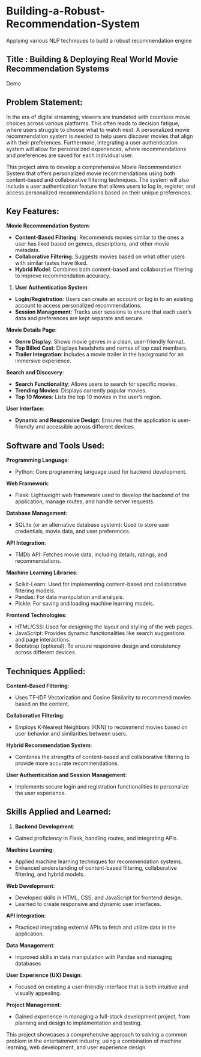 # Building-a-Robust-Recommendation-System
Applying various NLP techniques to build a robust recommendation engine
## **Title : Building & Deploying Real World Movie Recommendation Systems**

Demo

## **Problem Statement:**

In the era of digital streaming, viewers are inundated with countless movie choices across various platforms. This often leads to decision fatigue, where users struggle to choose what to watch next. A personalized movie recommendation system is needed to help users discover movies that align with their preferences. Furthermore, integrating a user authentication system will allow for personalized experiences, where recommendations and preferences are saved for each individual user.

This project aims to develop a comprehensive Movie Recommendation System that offers personalized movie recommendations using both content-based and collaborative filtering techniques. The system will also include a user authentication feature that allows users to log in, register, and access personalized recommendations based on their unique preferences.

## **Key Features:**

**Movie Recommendation System**:

- **Content-Based Filtering**: Recommends movies similar to the ones a user has liked based on genres, descriptions, and other movie metadata.
- **Collaborative Filtering**: Suggests movies based on what other users with similar tastes have liked.
- **Hybrid Model**: Combines both content-based and collaborative filtering to improve recommendation accuracy.
1. **User Authentication System**:
- **Login/Registration**: Users can create an account or log in to an existing account to access personalized recommendations.
- **Session Management**: Tracks user sessions to ensure that each user’s data and preferences are kept separate and secure.

**Movie Details Page**:

- **Genre Display**: Shows movie genres in a clean, user-friendly format.
- **Top Billed Cast**: Displays headshots and names of top cast members.
- **Trailer Integration**: Includes a movie trailer in the background for an immersive experience.

**Search and Discovery**:

- **Search Functionality**: Allows users to search for specific movies.
- **Trending Movies**: Displays currently popular movies.
- **Top 10 Movies**: Lists the top 10 movies in the user’s region.

**User Interface**:

- **Dynamic and Responsive Design**: Ensures that the application is user-friendly and accessible across different devices.

## **Software and Tools Used:**

**Programming Language**:

- Python: Core programming language used for backend development.

**Web Framework**:

- Flask: Lightweight web framework used to develop the backend of the application, manage routes, and handle server requests.

**Database Management**:

- SQLite (or an alternative database system): Used to store user credentials, movie data, and user preferences.

**API Integration**:

- TMDb API: Fetches movie data, including details, ratings, and recommendations.

**Machine Learning Libraries**:

- Scikit-Learn: Used for implementing content-based and collaborative filtering models.
- Pandas: For data manipulation and analysis.
- Pickle: For saving and loading machine learning models.

**Frontend Technologies**:

- HTML/CSS: Used for designing the layout and styling of the web pages.
- JavaScript: Provides dynamic functionalities like search suggestions and page interactions.
- Bootstrap (optional): To ensure responsive design and consistency across different devices.

## **Techniques Applied:**

**Content-Based Filtering**:

- Uses TF-IDF Vectorization and Cosine Similarity to recommend movies based on the content.

**Collaborative Filtering**:

- Employs K-Nearest Neighbors (KNN) to recommend movies based on user behavior and similarities between users.

**Hybrid Recommendation System**:

- Combines the strengths of content-based and collaborative filtering to provide more accurate recommendations.

**User Authentication and Session Management**:

- Implements secure login and registration functionalities to personalize the user experience.

## **Skills Applied and Learned:**

1. **Backend Development**:
- Gained proficiency in Flask, handling routes, and integrating APIs.

**Machine Learning**:

- Applied machine learning techniques for recommendation systems.
- Enhanced understanding of content-based filtering, collaborative filtering, and hybrid models.

**Web Development**:

- Developed skills in HTML, CSS, and JavaScript for frontend design.
- Learned to create responsive and dynamic user interfaces.

**API Integration**:

- Practiced integrating external APIs to fetch and utilize data in the application.

**Data Management**:

- Improved skills in data manipulation with Pandas and managing databases

**User Experience (UX) Design**:

- Focused on creating a user-friendly interface that is both intuitive and visually appealing.

**Project Management**:

- Gained experience in managing a full-stack development project, from planning and design to implementation and testing.

This project showcases a comprehensive approach to solving a common problem in the entertainment industry, using a combination of machine learning, web development, and user experience design.
